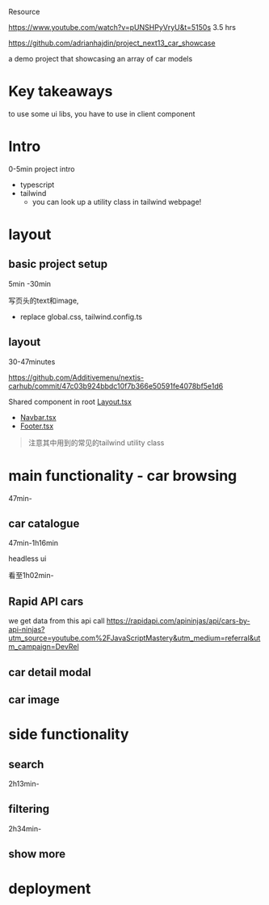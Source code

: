 Resource

https://www.youtube.com/watch?v=pUNSHPyVryU&t=5150s
3.5 hrs 

https://github.com/adrianhajdin/project_next13_car_showcase

a demo project that showcasing an array of car models 





# Key takeaways

to use some ui libs, you have to use in client component





# Intro

0-5min
project intro

+ typescript
+ tailwind
  + you can look up a utility class in tailwind webpage!







# layout 

## basic project setup

5min -30min



写页头的text和image, 

+ replace global.css, tailwind.config.ts









## layout

30-47minutes

https://github.com/Additivemenu/nextjs-carhub/commit/47c03b924bbdc10f7b366e50591fe4078bf5e1d6



Shared component in root [Layout.tsx](https://github.com/Additivemenu/nextjs-carhub/commit/47c03b924bbdc10f7b366e50591fe4078bf5e1d6#diff-eca96d2c09f31517696a26e1d0be4070e1fbab02831481bed006e275741d030b)

+ [Navbar.tsx](https://github.com/Additivemenu/nextjs-carhub/commit/47c03b924bbdc10f7b366e50591fe4078bf5e1d6#diff-e7b4dc7397284cbc0d49c6bc13d16309470409bda06a199aa6eb9d9d61b573b8)
+ [Footer.tsx](https://github.com/Additivemenu/nextjs-carhub/commit/47c03b924bbdc10f7b366e50591fe4078bf5e1d6#diff-4f34a078049f572f5ebcdf8a3b771ce47c64ec9808cf3acf95a04e1ab72c214d)

> 注意其中用到的常见的tailwind utility class





# main functionality - car browsing
47min-







## car catalogue

47min-1h16min





headless ui

看至1h02min-





## Rapid API cars
we get data from this api call https://rapidapi.com/apininjas/api/cars-by-api-ninjas?utm_source=youtube.com%2FJavaScriptMastery&utm_medium=referral&utm_campaign=DevRel





## car detail modal







## car image


# side functionality

## search
2h13min-

## filtering
2h34min-

## show more



# deployment